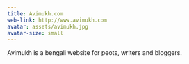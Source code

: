 ```yaml
---
title: Avimukh.com
web-link: http://www.avimukh.com
avatar: assets/avimukh.jpg
avatar-size: small
---
```

Avimukh is a bengali website for peots, writers and bloggers.